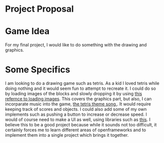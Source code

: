 # Project Proposal

# Game Idea
For my final project, I would like to do something with the drawing and graphics. 

# Some Specifics
I am looking to do a drawing game such as tetris. As a kid I loved tetris while doing nothing and it would seem fun to attempt to recreate it. I could do so by loading images of the blocks and slowly dropping it by using [this refernce to loading images](http://openframeworks.cc/learning/02_graphics/how_to_load_and_display_an_image/). This covers the graphics part, but also, I can incorparate music into the game, [the tetris theme song.](https://www.youtube.com/watch?v=sN8Cq5HEBug). It would require keeping track of scores and objects. I could also add some of my own implements such as pushing a button to increase or decrease speed. I would of course need to make a UI as well, using libraries such as [this](https://forum.openframeworks.cc/t/ofxui-a-user-interface-addon-for-of/8862). I believe this to be a good project because while it sounds not too difficult, it certainly forces me to learn different areas of openframeworks and to implement them into a single project which brings it together.
